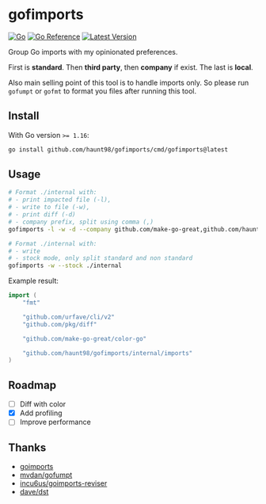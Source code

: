 # gofimports

[![Go](https://github.com/haunt98/gofimports/workflows/Go/badge.svg?branch=main)](https://github.com/haunt98/gofimports/actions)
[![Go Reference](https://pkg.go.dev/badge/github.com/haunt98/gofimports.svg)](https://pkg.go.dev/github.com/haunt98/gofimports)
[![Latest Version](https://img.shields.io/github/v/tag/haunt98/gofimports)](https://github.com/haunt98/gofimports/tags)

Group Go imports with my opinionated preferences.

First is **standard**. Then **third party**, then **company** if exist. The last
is **local**.

Also main selling point of this tool is to handle imports only. So please run
`gofumpt` or `gofmt` to format you files after running this tool.

## Install

With Go version `>= 1.16`:

```sh
go install github.com/haunt98/gofimports/cmd/gofimports@latest
```

## Usage

```sh
# Format ./internal with:
# - print impacted file (-l),
# - write to file (-w),
# - print diff (-d)
# - company prefix, split using comma (,)
gofimports -l -w -d --company github.com/make-go-great,github.com/haunt98 ./internal

# Format ./internal with:
# - write
# - stock mode, only split standard and non standard
gofimports -w --stock ./internal
```

Example result:

```go
import (
    "fmt"

    "github.com/urfave/cli/v2"
    "github.com/pkg/diff"

    "github.com/make-go-great/color-go"

    "github.com/haunt98/gofimports/internal/imports"
)
```

## Roadmap

- [ ] Diff with color
- [x] Add profiling
- [ ] Improve performance

## Thanks

- [goimports](https://pkg.go.dev/golang.org/x/tools/cmd/goimports)
- [mvdan/gofumpt](https://github.com/mvdan/gofumpt)
- [incu6us/goimports-reviser](https://github.com/incu6us/goimports-reviser)
- [dave/dst](https://github.com/dave/dst)
